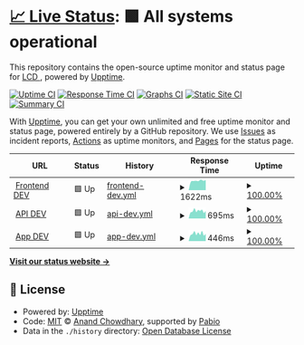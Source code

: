# [📈 Live Status](https://LightingControl.github.io/devmonitor): <!--live status--> **🟩 All systems operational**

This repository contains the open-source uptime monitor and status page for [LCD ](https://LightingControl.github.io/devmonitor), powered by [Upptime](https://github.com/upptime/upptime).

[![Uptime CI](https://github.com/LightingControl/devmonitor/workflows/Uptime%20CI/badge.svg)](https://github.com/LightingControl/devmonitor/actions?query=workflow%3A%22Uptime+CI%22)
[![Response Time CI](https://github.com/LightingControl/devmonitor/workflows/Response%20Time%20CI/badge.svg)](https://github.com/LightingControl/devmonitor/actions?query=workflow%3A%22Response+Time+CI%22)
[![Graphs CI](https://github.com/LightingControl/devmonitor/workflows/Graphs%20CI/badge.svg)](https://github.com/LightingControl/devmonitor/actions?query=workflow%3A%22Graphs+CI%22)
[![Static Site CI](https://github.com/LightingControl/devmonitor/workflows/Static%20Site%20CI/badge.svg)](https://github.com/LightingControl/devmonitor/actions?query=workflow%3A%22Static+Site+CI%22)
[![Summary CI](https://github.com/LightingControl/devmonitor/workflows/Summary%20CI/badge.svg)](https://github.com/LightingControl/devmonitor/actions?query=workflow%3A%22Summary+CI%22)

With [Upptime](https://upptime.js.org), you can get your own unlimited and free uptime monitor and status page, powered entirely by a GitHub repository. We use [Issues](https://github.com/LightingControl/devmonitor/issues) as incident reports, [Actions](https://github.com/LightingControl/devmonitor/actions) as uptime monitors, and [Pages](https://LightingControl.github.io/devmonitor) for the status page.

<!--start: status pages-->
<!-- This summary is generated by Upptime (https://github.com/upptime/upptime) -->
<!-- Do not edit this manually, your changes will be overwritten -->
<!-- prettier-ignore -->
| URL | Status | History | Response Time | Uptime |
| --- | ------ | ------- | ------------- | ------ |
| <img alt="" src="https://cms.centro.network/uploads/logo_white_db1ba5c6ba.png" height="13"> [Frontend DEV](https://main.centro.network) | 🟩 Up | [frontend-dev.yml](https://github.com/LightingControl/Centro-Status/commits/HEAD/history/frontend-dev.yml) | <details><summary><img alt="Response time graph" src="./graphs/frontend-dev/response-time-week.png" height="20"> 1622ms</summary><br><a href="https://status.centro.network/history/frontend-dev"><img alt="Response time 973" src="https://img.shields.io/endpoint?url=https%3A%2F%2Fraw.githubusercontent.com%2FLightingControl%2FCentro-Status%2FHEAD%2Fapi%2Ffrontend-dev%2Fresponse-time.json"></a><br><a href="https://status.centro.network/history/frontend-dev"><img alt="24-hour response time 1578" src="https://img.shields.io/endpoint?url=https%3A%2F%2Fraw.githubusercontent.com%2FLightingControl%2FCentro-Status%2FHEAD%2Fapi%2Ffrontend-dev%2Fresponse-time-day.json"></a><br><a href="https://status.centro.network/history/frontend-dev"><img alt="7-day response time 1622" src="https://img.shields.io/endpoint?url=https%3A%2F%2Fraw.githubusercontent.com%2FLightingControl%2FCentro-Status%2FHEAD%2Fapi%2Ffrontend-dev%2Fresponse-time-week.json"></a><br><a href="https://status.centro.network/history/frontend-dev"><img alt="30-day response time 1329" src="https://img.shields.io/endpoint?url=https%3A%2F%2Fraw.githubusercontent.com%2FLightingControl%2FCentro-Status%2FHEAD%2Fapi%2Ffrontend-dev%2Fresponse-time-month.json"></a><br><a href="https://status.centro.network/history/frontend-dev"><img alt="1-year response time 973" src="https://img.shields.io/endpoint?url=https%3A%2F%2Fraw.githubusercontent.com%2FLightingControl%2FCentro-Status%2FHEAD%2Fapi%2Ffrontend-dev%2Fresponse-time-year.json"></a></details> | <details><summary><a href="https://status.centro.network/history/frontend-dev">100.00%</a></summary><a href="https://status.centro.network/history/frontend-dev"><img alt="All-time uptime 100.00%" src="https://img.shields.io/endpoint?url=https%3A%2F%2Fraw.githubusercontent.com%2FLightingControl%2FCentro-Status%2FHEAD%2Fapi%2Ffrontend-dev%2Fuptime.json"></a><br><a href="https://status.centro.network/history/frontend-dev"><img alt="24-hour uptime 100.00%" src="https://img.shields.io/endpoint?url=https%3A%2F%2Fraw.githubusercontent.com%2FLightingControl%2FCentro-Status%2FHEAD%2Fapi%2Ffrontend-dev%2Fuptime-day.json"></a><br><a href="https://status.centro.network/history/frontend-dev"><img alt="7-day uptime 100.00%" src="https://img.shields.io/endpoint?url=https%3A%2F%2Fraw.githubusercontent.com%2FLightingControl%2FCentro-Status%2FHEAD%2Fapi%2Ffrontend-dev%2Fuptime-week.json"></a><br><a href="https://status.centro.network/history/frontend-dev"><img alt="30-day uptime 100.00%" src="https://img.shields.io/endpoint?url=https%3A%2F%2Fraw.githubusercontent.com%2FLightingControl%2FCentro-Status%2FHEAD%2Fapi%2Ffrontend-dev%2Fuptime-month.json"></a><br><a href="https://status.centro.network/history/frontend-dev"><img alt="1-year uptime 100.00%" src="https://img.shields.io/endpoint?url=https%3A%2F%2Fraw.githubusercontent.com%2FLightingControl%2FCentro-Status%2FHEAD%2Fapi%2Ffrontend-dev%2Fuptime-year.json"></a></details>
| <img alt="" src="https://cms.centro.network/uploads/logo_white_db1ba5c6ba.png" height="13"> [API DEV](https://api.centro.network/api/Public/Versions) | 🟩 Up | [api-dev.yml](https://github.com/LightingControl/Centro-Status/commits/HEAD/history/api-dev.yml) | <details><summary><img alt="Response time graph" src="./graphs/api-dev/response-time-week.png" height="20"> 695ms</summary><br><a href="https://status.centro.network/history/api-dev"><img alt="Response time 797" src="https://img.shields.io/endpoint?url=https%3A%2F%2Fraw.githubusercontent.com%2FLightingControl%2FCentro-Status%2FHEAD%2Fapi%2Fapi-dev%2Fresponse-time.json"></a><br><a href="https://status.centro.network/history/api-dev"><img alt="24-hour response time 517" src="https://img.shields.io/endpoint?url=https%3A%2F%2Fraw.githubusercontent.com%2FLightingControl%2FCentro-Status%2FHEAD%2Fapi%2Fapi-dev%2Fresponse-time-day.json"></a><br><a href="https://status.centro.network/history/api-dev"><img alt="7-day response time 695" src="https://img.shields.io/endpoint?url=https%3A%2F%2Fraw.githubusercontent.com%2FLightingControl%2FCentro-Status%2FHEAD%2Fapi%2Fapi-dev%2Fresponse-time-week.json"></a><br><a href="https://status.centro.network/history/api-dev"><img alt="30-day response time 523" src="https://img.shields.io/endpoint?url=https%3A%2F%2Fraw.githubusercontent.com%2FLightingControl%2FCentro-Status%2FHEAD%2Fapi%2Fapi-dev%2Fresponse-time-month.json"></a><br><a href="https://status.centro.network/history/api-dev"><img alt="1-year response time 797" src="https://img.shields.io/endpoint?url=https%3A%2F%2Fraw.githubusercontent.com%2FLightingControl%2FCentro-Status%2FHEAD%2Fapi%2Fapi-dev%2Fresponse-time-year.json"></a></details> | <details><summary><a href="https://status.centro.network/history/api-dev">100.00%</a></summary><a href="https://status.centro.network/history/api-dev"><img alt="All-time uptime 100.00%" src="https://img.shields.io/endpoint?url=https%3A%2F%2Fraw.githubusercontent.com%2FLightingControl%2FCentro-Status%2FHEAD%2Fapi%2Fapi-dev%2Fuptime.json"></a><br><a href="https://status.centro.network/history/api-dev"><img alt="24-hour uptime 100.00%" src="https://img.shields.io/endpoint?url=https%3A%2F%2Fraw.githubusercontent.com%2FLightingControl%2FCentro-Status%2FHEAD%2Fapi%2Fapi-dev%2Fuptime-day.json"></a><br><a href="https://status.centro.network/history/api-dev"><img alt="7-day uptime 100.00%" src="https://img.shields.io/endpoint?url=https%3A%2F%2Fraw.githubusercontent.com%2FLightingControl%2FCentro-Status%2FHEAD%2Fapi%2Fapi-dev%2Fuptime-week.json"></a><br><a href="https://status.centro.network/history/api-dev"><img alt="30-day uptime 100.00%" src="https://img.shields.io/endpoint?url=https%3A%2F%2Fraw.githubusercontent.com%2FLightingControl%2FCentro-Status%2FHEAD%2Fapi%2Fapi-dev%2Fuptime-month.json"></a><br><a href="https://status.centro.network/history/api-dev"><img alt="1-year uptime 100.00%" src="https://img.shields.io/endpoint?url=https%3A%2F%2Fraw.githubusercontent.com%2FLightingControl%2FCentro-Status%2FHEAD%2Fapi%2Fapi-dev%2Fuptime-year.json"></a></details>
| <img alt="" src="https://cms.centro.network/uploads/logo_white_db1ba5c6ba.png" height="13"> [App DEV](https://app.centro.network) | 🟩 Up | [app-dev.yml](https://github.com/LightingControl/Centro-Status/commits/HEAD/history/app-dev.yml) | <details><summary><img alt="Response time graph" src="./graphs/app-dev/response-time-week.png" height="20"> 446ms</summary><br><a href="https://status.centro.network/history/app-dev"><img alt="Response time 495" src="https://img.shields.io/endpoint?url=https%3A%2F%2Fraw.githubusercontent.com%2FLightingControl%2FCentro-Status%2FHEAD%2Fapi%2Fapp-dev%2Fresponse-time.json"></a><br><a href="https://status.centro.network/history/app-dev"><img alt="24-hour response time 429" src="https://img.shields.io/endpoint?url=https%3A%2F%2Fraw.githubusercontent.com%2FLightingControl%2FCentro-Status%2FHEAD%2Fapi%2Fapp-dev%2Fresponse-time-day.json"></a><br><a href="https://status.centro.network/history/app-dev"><img alt="7-day response time 446" src="https://img.shields.io/endpoint?url=https%3A%2F%2Fraw.githubusercontent.com%2FLightingControl%2FCentro-Status%2FHEAD%2Fapi%2Fapp-dev%2Fresponse-time-week.json"></a><br><a href="https://status.centro.network/history/app-dev"><img alt="30-day response time 464" src="https://img.shields.io/endpoint?url=https%3A%2F%2Fraw.githubusercontent.com%2FLightingControl%2FCentro-Status%2FHEAD%2Fapi%2Fapp-dev%2Fresponse-time-month.json"></a><br><a href="https://status.centro.network/history/app-dev"><img alt="1-year response time 495" src="https://img.shields.io/endpoint?url=https%3A%2F%2Fraw.githubusercontent.com%2FLightingControl%2FCentro-Status%2FHEAD%2Fapi%2Fapp-dev%2Fresponse-time-year.json"></a></details> | <details><summary><a href="https://status.centro.network/history/app-dev">100.00%</a></summary><a href="https://status.centro.network/history/app-dev"><img alt="All-time uptime 100.00%" src="https://img.shields.io/endpoint?url=https%3A%2F%2Fraw.githubusercontent.com%2FLightingControl%2FCentro-Status%2FHEAD%2Fapi%2Fapp-dev%2Fuptime.json"></a><br><a href="https://status.centro.network/history/app-dev"><img alt="24-hour uptime 100.00%" src="https://img.shields.io/endpoint?url=https%3A%2F%2Fraw.githubusercontent.com%2FLightingControl%2FCentro-Status%2FHEAD%2Fapi%2Fapp-dev%2Fuptime-day.json"></a><br><a href="https://status.centro.network/history/app-dev"><img alt="7-day uptime 100.00%" src="https://img.shields.io/endpoint?url=https%3A%2F%2Fraw.githubusercontent.com%2FLightingControl%2FCentro-Status%2FHEAD%2Fapi%2Fapp-dev%2Fuptime-week.json"></a><br><a href="https://status.centro.network/history/app-dev"><img alt="30-day uptime 100.00%" src="https://img.shields.io/endpoint?url=https%3A%2F%2Fraw.githubusercontent.com%2FLightingControl%2FCentro-Status%2FHEAD%2Fapi%2Fapp-dev%2Fuptime-month.json"></a><br><a href="https://status.centro.network/history/app-dev"><img alt="1-year uptime 100.00%" src="https://img.shields.io/endpoint?url=https%3A%2F%2Fraw.githubusercontent.com%2FLightingControl%2FCentro-Status%2FHEAD%2Fapi%2Fapp-dev%2Fuptime-year.json"></a></details>

<!--end: status pages-->

[**Visit our status website →**](https://LightingControl.github.io/devmonitor)

## 📄 License

- Powered by: [Upptime](https://github.com/upptime/upptime)
- Code: [MIT](./LICENSE) © [Anand Chowdhary](https://anandchowdhary.com), supported by [Pabio](https://pabio.com)
- Data in the `./history` directory: [Open Database License](https://opendatacommons.org/licenses/odbl/1-0/)
